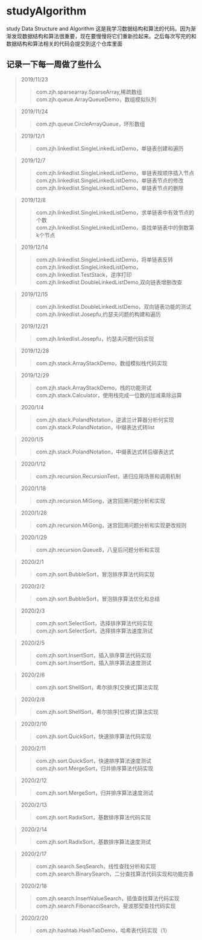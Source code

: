 # studyAlgorithm
study Data Structure and Algorithm
这是我学习数据结构和算法的代码。因为渐渐发现数据结构和算法很重要，现在要慢慢将它们重新捡起来。之后每次写完的和数据结构和算法相关的代码会提交到这个仓库里面

## 记录一下每一周做了些什么

>2019/11/23 
>> com.zjh.sparsearray.SparseArray,稀疏数组  
>> com.zjh.queue.ArrayQueueDemo，数组模拟队列

>2019/11/24
>>com.zjh.queue.CircleArrayQueue，环形数组

>2019/12/1
>>com.zjh.linkedlist.SingleLinkedListDemo，单链表创建和遍历

>2019/12/7
>>com.zjh.linkedlist.SingleLinkedListDemo，单链表按顺序插入节点  
>>com.zjh.linkedlist.SingleLinkedListDemo，单链表节点的修改  
>>com.zjh.linkedlist.SingleLinkedListDemo，单链表节点的删除

>2019/12/8
>>com.zjh.linkedlist.SingleLinkedListDemo，求单链表中有效节点的个数  
>>com.zjh.linkedlist.SingleLinkedListDemo，查找单链表中的倒数第k个节点

>2019/12/14
>>com.zjh.linkedlist.SingleLinkedListDemo，将单链表反转  
>>com.zjh.linkedlist.SingleLinkedListDemo，com.zjh.linkedlist.TestStack，逆序打印  
>>com.zjh.linkedlist.DoubleLinkedListDemo,双向链表增删改查

>2019/12/15
>>com.zjh.linkedlist.DoubleLinkedListDemo，双向链表功能的测试  
>>com.zjh.linkedlist.Josepfu,约瑟夫问题的构建和遍历

>2019/12/21
>>com.zjh.linkedlist.Josepfu，约瑟夫问题代码实现

>2019/12/28
>>com.zjh.stack.ArrayStackDemo，数组模拟栈代码实现

>2019/12/29
>>com.zjh.stack.ArrayStackDemo，栈的功能测试  
>>com.zjh.stack.Calculator，使用栈完成一位数的加减乘除运算

>2020/1/4
>>com.zjh.stack.PolandNotation，逆波兰计算器分析何实现  
>>com.zjh.stack.PolandNotation，中缀表达式转list

>2020/1/5
>>com.zjh.stack.PolandNotation，中缀表达式转后缀表达式

>2020/1/12
>>com.zjh.recursion.RecursionTest，递归应用场景和调用机制

>2020/1/18
>>com.zjh.recursion.MiGong，迷宫回溯问题分析和实现

>2020/1/28
>>com.zjh.recursion.MiGong，迷宫回溯问题分析和实现更改规则

>2020/1/29
>>com.zjh.recursion.Queue8，八皇后问题分析和实现

>2020/2/1
>>com.zjh.sort.BubbleSort，冒泡排序算法代码实现

>2020/2/2
>>com.zjh.sort.BubbleSort，冒泡排序算法优化和总结

>2020/2/3
>>com.zjh.sort.SelectSort，选择排序算法代码实现  
>>com.zjh.sort.SelectSort，选择排序算法速度测试

>2020/2/5
>>com.zjh.sort.InsertSort，插入排序算法代码实现  
>>com.zjh.sort.InsertSort，插入排序算法速度测试

>2020/2/6
>>com.zjh.sort.ShellSort，希尔排序[交换式]算法实现

>2020/2/8
>>com.zjh.sort.ShellSort，希尔排序[位移式]算法实现

>2020/2/10
>>com.zjh.sort.QuickSort，快速排序算法代码实现

>2020/2/11
>>com.zjh.sort.QuickSort，快速排序算法速度测试  
>>com.zjh.sort.MergeSort，归并排序算法代码实现

>2020/2/12
>>com.zjh.sort.MergeSort，归并排序算法速度测试

>2020/2/13
>>com.zjh.sort.RadixSort，基数排序算法代码实现

>2020/2/14
>>com.zjh.sort.RadixSort，基数排序算法速度测试

>2020/2/17
>>com.zjh.search.SeqSearch，线性查找分析和实现  
>>com.zjh.search.BinarySearch，二分查找算法代码实现和功能完善

>2020/2/18
>>com.zjh.search.InsertValueSearch，插值查找算法代码实现  
>>com.zjh.search.FibonacciSearch，斐波那契查找代码实现

>2020/2/20
>>com.zjh.hashtab.HashTabDemo，哈希表代码实现（1）